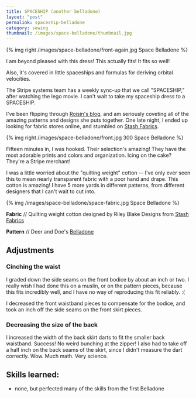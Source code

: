 ```yaml
---
title: SPACESHIP (another belladone)
layout: "post"
permalink: spaceship-belladone
category: sewing
thumbnail: /images/space-belladone/thumbnail.jpg
---
```


{% img right /images/space-belladone/front-again.jpg Space Belladone %}

I am beyond pleased with this dress! This actually fits! It fits so well!

Also, it's covered in little spaceships and formulas for deriving orbital
velocities.

The Stripe systems team has a weekly sync-up that we call "SPACESHIP," after watching the
lego movie. I can't wait to take my spaceship dress to a SPACESHIP.

I've been flipping through [Roisin's blog](http://dollyclackett.blogspot.com/),
and am seriously coveting all of the amazing patterns and designs she puts together.
One late night, I ended up looking for fabric stores online,
and stumbled on [Stash Fabrics](http://www.stashfabrics.com).

{% img right /images/space-belladone/front.jpg 300 Space Belladone %}

Fifteen minutes in, I was hooked. Their selection's amazing! They have the most
adorable prints and colors and organization. Icing on the cake? They're a Stripe
merchant!

I was a little worried about the "quilting weight" cotton -- I've only ever seen
this to mean nearly transparent fabric with a poor hand and drape. This cotton is
amazing! I have 5 more yards in different patterns, from different designers that
I can't wait to cut into.

{% img /images/space-belladone/space-fabric.jpg Space Belladone %}

**Fabric** // Quilting weight cotton designed by Riley Blake Designs from [Stash Fabrics](http://www.stashfabrics.com/fabric/details/october-afternoon/rocket-age/rocket-blast-in-navy)

**Pattern** // Deer and Doe's [Belladone](http://boutique.deer-and-doe.fr/2-dresses-belladone-dress.html)

## Adjustments

### Cinching the waist

  I graded down the side seams on the front bodice by about an inch or two. I really
  wish I had done this on a muslin, or on the pattern pieces, because this fits incredibly
  well, and I have no way of reproducing this fit reliably. :(

  I decreased the front waistband pieces to compensate for the bodice, and took an inch off
  the side seams on the front skirt pieces.

### Decreasing the size of the back

  I increased the width of the back skirt darts to fit the smaller back waistband. Success!
  No weird bunching at the zipper!
  I also had to take off a half inch on the back seams of the skirt, since I didn't measure
  the dart correctly.
  Wow. Much math. Very science.


## Skills learned:

- none, but perfected many of the skills from the first Belladone
